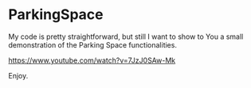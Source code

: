 # ParkingSpace

My code is pretty straightforward, but still I want to show to You a small demonstration of the Parking Space functionalities.

https://www.youtube.com/watch?v=7JzJ0SAw-Mk

Enjoy.
